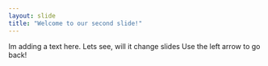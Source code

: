 ```yaml
---
layout: slide
title: "Welcome to our second slide!"
---
```

Im adding a text here. Lets see, will it change slides 
Use the left arrow to go back!
